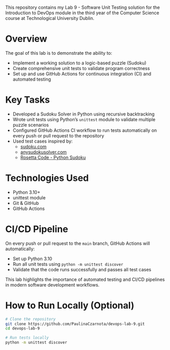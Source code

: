 This repository contains my Lab 9 - Software Unit Testing solution for the Introduction to DevOps module in the third year of the Computer Science course at Technological University Dublin.

# Overview

The goal of this lab is to demonstrate the ability to:

- Implement a working solution to a logic-based puzzle (Sudoku)
- Create comprehensive unit tests to validate program correctness
- Set up and use GitHub Actions for continuous integration (CI) and automated testing

# Key Tasks

- Developed a Sudoku Solver in Python using recursive backtracking
- Wrote unit tests using Python’s `unittest` module to validate multiple puzzle scenarios
- Configured GitHub Actions CI workflow to run tests automatically on every push or pull request to the repository
- Used test cases inspired by:
  - [sudoku.com](https://sudoku.com)
  - [anysudokusolver.com](https://anysudokusolver.com)
  - [Rosetta Code - Python Sudoku](https://rosettacode.org/wiki/Sudoku#Python)

# Technologies Used

- Python 3.10+
- unittest module
- Git & GitHub
- GitHub Actions

# CI/CD Pipeline

On every push or pull request to the `main` branch, GitHub Actions will automatically:

- Set up Python 3.10
- Run all unit tests using `python -m unittest discover`
- Validate that the code runs successfully and passes all test cases

This lab highlights the importance of automated testing and CI/CD pipelines in modern software development workflows.

# How to Run Locally (Optional)

```bash
# Clone the repository
git clone https://github.com/PaulinaCzarnota/devops-lab-9.git
cd devops-lab-9

# Run tests locally
python -m unittest discover
